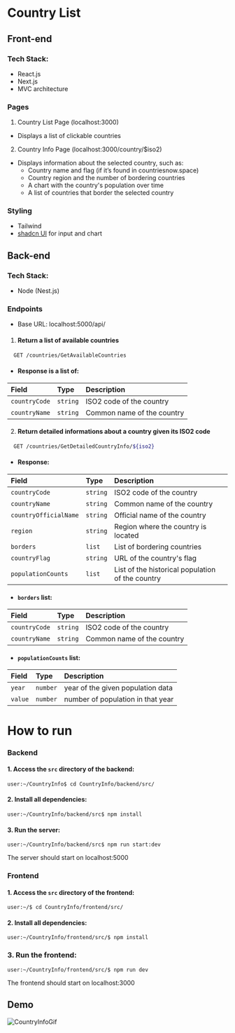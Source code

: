 # Country List

## Front-end
### Tech Stack:
* React.js
* Next.js
* MVC architecture

### Pages
1. Country List Page (localhost:3000)
* Displays a list of clickable countries
2. Country Info Page (localhost:3000/country/$iso2)
* Displays information about the selected country, such as:
  * Country name and flag (if it’s found in countriesnow.space)
  * Country region and the number of bordering countries
  * A chart with the country's population over time
  * A list of countries that border the selected country

### Styling
* Tailwind
* [shadcn UI](https://ui.shadcn.com/docs) for input and chart

## Back-end
### Tech Stack:
* Node (Nest.js)

### Endpoints
* Base URL: localhost:5000/api/

1. #### Return a list of available countries

```bash
  GET /countries/GetAvailableCountries
```

 * #### Response is a list of:

| Field   | Type       | Description                                   |
| :---------- | :--------- | :------------------------------------------ |
| `countryCode`      | `string` | ISO2 code of the country |
| `countryName`      | `string` | Common name of the country |


2. #### Return detailed informations about a country given its ISO2 code

```bash
  GET /countries/GetDetailedCountryInfo/${iso2}
```

  * #### Response:
  | Field   | Type       | Description                                   |
| :---------- | :--------- | :------------------------------------------ |
| `countryCode`      | `string` | ISO2 code of the country |
| `countryName`      | `string` | Common name of the country |
| `countryOfficialName` | `string` | Official name of the country |
| `region` | `string` | Region where the country is located |
| `borders` | `list` | List of bordering countries |
| `countryFlag` | `string` | URL of the country's flag |
| `populationCounts` | `list` | List of the historical population of the country |

  * #### `borders` list:
  | Field   | Type       | Description                                   |
| :---------- | :--------- | :------------------------------------------ |
| `countryCode`      | `string` | ISO2 code of the country |
| `countryName`      | `string` | Common name of the country |

  * #### `populationCounts` list:
  
  | Field   | Type       | Description                                   |
| :---------- | :--------- | :------------------------------------------ |
| `year`      | `number` | year of the given population data |
| `value`      | `number` | number of population in that year |

# How to run
### Backend
#### 1. Access the `src` directory of the backend:
```console
user:~/CountryInfo$ cd CountryInfo/backend/src/
```

#### 2. Install all dependencies:
```console
user:~/CountryInfo/backend/src$ npm install
```

#### 3. Run the server:
```console
user:~/CountryInfo/backend/src$ npm run start:dev
```

The server should start on localhost:5000

### Frontend

#### 1. Access the `src` directory of the frontend:
```console
user:~/$ cd CountryInfo/frontend/src/
```

#### 2. Install all dependencies:
```console
user:~/CountryInfo/frontend/src/$ npm install
```

### 3. Run the frontend:
```console
user:~/CountryInfo/frontend/src/$ npm run dev
```

The frontend should start on localhost:3000

## Demo
![CountryInfoGif](https://github.com/user-attachments/assets/06518eaf-a2e5-4ed5-a23d-79e232606793)


